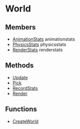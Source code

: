 # World #

## Members ##
- [AnimationStats](CPP_AnimationStats.md) animationstats
- [PhysicsStats](CPP_PhysicsStats.md) physicsstats
- [RenderStats](CPP_RenderStats.md) renderstats

## Methods ##
- [Update](CPP_World_Update.md)
- [Pick](CPP_World_Pick_32f.md)
- [RecordStats](CPP_World_RecordStats.md)
- [Render](CPP_World_Render.md)

## Functions ##
- [CreateWorld](CPP_CreateWorld.md)
